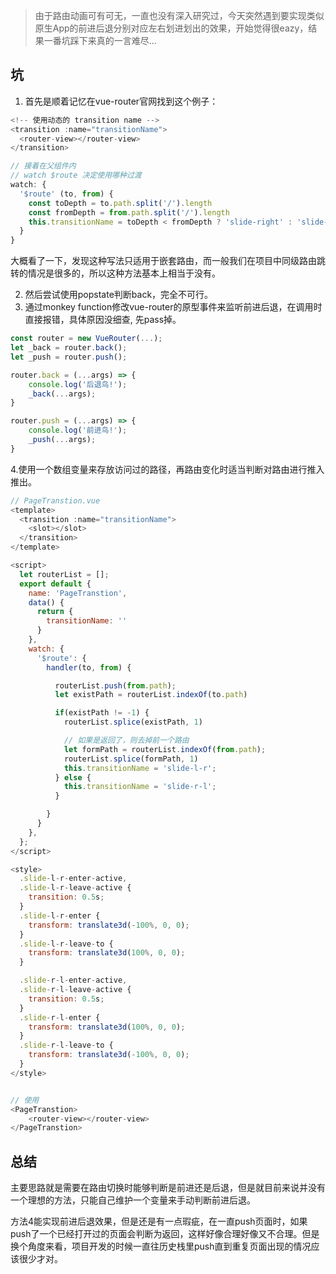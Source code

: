 > 由于路由动画可有可无，一直也没有深入研究过，今天突然遇到要实现类似原生App的前进后退分别对应左右划进划出的效果，开始觉得很eazy，结果一番坑踩下来真的一言难尽...



## 坑

1.  首先是顺着记忆在vue-router官网找到这个例子：

```js
<!-- 使用动态的 transition name -->
<transition :name="transitionName">
  <router-view></router-view>
</transition>

// 接着在父组件内
// watch $route 决定使用哪种过渡
watch: {
  '$route' (to, from) {
    const toDepth = to.path.split('/').length
    const fromDepth = from.path.split('/').length
    this.transitionName = toDepth < fromDepth ? 'slide-right' : 'slide-left'
  }
}
```

大概看了一下，发现这种写法只适用于嵌套路由，而一般我们在项目中同级路由跳转的情况是很多的，所以这种方法基本上相当于没有。

2. 然后尝试使用popstate判断back，完全不可行。
3. 通过monkey function修改vue-router的原型事件来监听前进后退，在<router-link>调用时直接报错，具体原因没细查, 先pass掉。

```js
const router = new VueRouter(...);
let _back = router.back();
let _push = router.push();

router.back = (...args) => {
    console.log('后退鸟!');
    _back(...args);
}

router.push = (...args) => {
    console.log('前进鸟!');
    _push(...args);
}
```

4.使用一个数组变量来存放访问过的路径，再路由变化时适当判断对路由进行推入推出。

```js
// PageTranstion.vue
<template>
  <transition :name="transitionName">
    <slot></slot>
  </transition>
</template>

<script>
  let routerList = [];
  export default {
    name: 'PageTranstion',
    data() {
      return {
        transitionName: ''
      }
    },
    watch: {
      '$route': {
        handler(to, from) {

          routerList.push(from.path);
          let existPath = routerList.indexOf(to.path)

          if(existPath != -1) {
            routerList.splice(existPath, 1)

            // 如果是返回了，则去掉前一个路由
            let formPath = routerList.indexOf(from.path);
            routerList.splice(formPath, 1)
            this.transitionName = 'slide-l-r';
          } else {
            this.transitionName = 'slide-r-l';
          }

        }
      }
    },
  };
</script>

<style>
  .slide-l-r-enter-active,
  .slide-l-r-leave-active {
    transition: 0.5s;
  }
  .slide-l-r-enter {
    transform: translate3d(-100%, 0, 0);
  }
  .slide-l-r-leave-to {
    transform: translate3d(100%, 0, 0);
  }

  .slide-r-l-enter-active,
  .slide-r-l-leave-active {
    transition: 0.5s;
  }
  .slide-r-l-enter {
    transform: translate3d(100%, 0, 0);
  }
  .slide-r-l-leave-to {
    transform: translate3d(-100%, 0, 0);
  }
</style>


// 使用
<PageTranstion>
    <router-view></router-view>
</PageTranstion>
```



## 总结

主要思路就是需要在路由切换时能够判断是前进还是后退，但是就目前来说并没有一个理想的方法，只能自己维护一个变量来手动判断前进后退。

方法4能实现前进后退效果，但是还是有一点瑕疵，在一直push页面时，如果push了一个已经打开过的页面会判断为返回，这样好像合理好像又不合理。但是换个角度来看，项目开发的时候一直往历史栈里push直到重复页面出现的情况应该很少才对。





